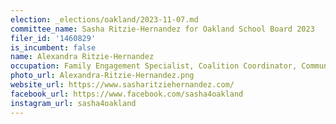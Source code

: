 ```yaml
---
election: _elections/oakland/2023-11-07.md
committee_name: Sasha Ritzie-Hernandez for Oakland School Board 2023
filer_id: '1460829'
is_incumbent: false
name: Alexandra Ritzie-Hernandez
occupation: Family Engagement Specialist, Coalition Coordinator, Community Organizer
photo_url: Alexandra-Ritzie-Hernandez.png
website_url: https://www.sasharitziehernandez.com/
facebook_url: https://www.facebook.com/sasha4oakland
instagram_url: sasha4oakland
---
```

